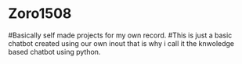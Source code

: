 # Zoro1508
#Basically self made projects for my own record.
#This is just a basic chatbot created using our own inout that is why i call it the knwoledge based chatbot using python.
